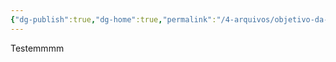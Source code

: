 ```yaml
---
{"dg-publish":true,"dg-home":true,"permalink":"/4-arquivos/objetivo-da-pagina/","tags":["gardenEntry"],"dgPassFrontmatter":true}
---
```



Testemmmm